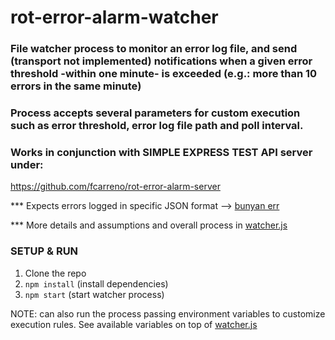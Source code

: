# rot-error-alarm-watcher

### File watcher process to monitor an error log file, and send (transport not implemented) notifications when a given error threshold -within one minute- is exceeded (e.g.: more than 10 errors in the same minute)

### Process accepts several parameters for custom execution such as error threshold, error log file path and poll interval.

### Works in conjunction with SIMPLE EXPRESS TEST API server under:
https://github.com/fcarreno/rot-error-alarm-server

*** Expects errors logged in specific JSON format --> [bunyan err](https://github.com/trentm/node-bunyan#recommendedbest-practice-fields)

*** More details and assumptions and overall process in [watcher.js](watcher.js)

### SETUP & RUN
1. Clone the repo
2. `npm install` (install dependencies)
3. `npm start` (start watcher process)

NOTE: can also run the process passing environment variables to customize execution rules.
See available variables on top of [watcher.js](watcher.js)
